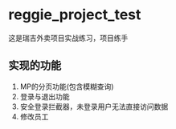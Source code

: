 # reggie_project_test

这是瑞吉外卖项目实战练习，项目练手

## 实现的功能
1. MP的分页功能(包含模糊查询)
2. 登录与退出功能
3. 安全登录拦截器，未登录用户无法直接访问数据
4. 修改员工